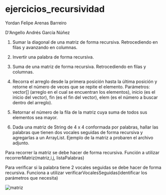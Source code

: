 # ejercicios_recursividad
Yordan Felipe Arenas Barreiro

D'Angello Andrés García Núñez

1. Sumar la diagonal de una matriz de forma recursiva. Retrocediendo en filas y avanzando en columnas.

2. Invertir una palabra de forma recursiva. 

3. Suma de una matriz de forma recursiva. Retrocediendo en filas y columnas.

4. Recorra el arreglo desde la primera posición hasta la última posición y retorne el número de veces que se repite el elemento.  Parámetros: vector[] (arreglo en el cual se encuentran los elementos), inicio (es el inicio del vector), fin (es el fin del vector), elem (es el número a buscar dentro del arreglo).

5. Retornar el número de la fila de la matriz cuya suma de todos sus elementos sea mayor.

6. Dada una matriz de String de 4 x 4 conformada por palabras, hallar las palabras que tienen dos vocales seguidas de forma recursiva y agregarlas a un ArrayList. Ejemplo de la matriz a probaren el archivo adjunto.


Para recorrer la matriz se debe hacer de forma recursiva. Función a utilizar  recorrerMatriz(matriz,i,j, listaPalabras)

Para verificar si la palabra tiene 2 vocales seguidas se debe hacer de forma recursiva. Funciona a utilizar verificarVocalesSeguidas(identificar los parámetros que necesita)

![matriz](https://i.imgur.com/QU4k6qT.png)
